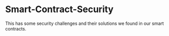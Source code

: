 # Smart-Contract-Security
This has some security challenges and their solutions we found in our smart contracts. 

